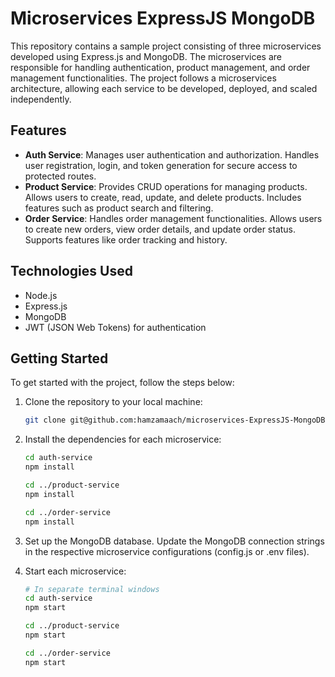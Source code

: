 # Microservices ExpressJS MongoDB

This repository contains a sample project consisting of three microservices developed using Express.js and MongoDB. The microservices are responsible for handling authentication, product management, and order management functionalities. The project follows a microservices architecture, allowing each service to be developed, deployed, and scaled independently.

## Features

- **Auth Service**: Manages user authentication and authorization. Handles user registration, login, and token generation for secure access to protected routes.
- **Product Service**: Provides CRUD operations for managing products. Allows users to create, read, update, and delete products. Includes features such as product search and filtering.
- **Order Service**: Handles order management functionalities. Allows users to create new orders, view order details, and update order status. Supports features like order tracking and history.

## Technologies Used

- Node.js
- Express.js
- MongoDB
- JWT (JSON Web Tokens) for authentication

## Getting Started

To get started with the project, follow the steps below:

1. Clone the repository to your local machine:

   ```bash
   git clone git@github.com:hamzamaach/microservices-ExpressJS-MongoDB.git

2. Install the dependencies for each microservice:

     ```bash
     cd auth-service
     npm install

     cd ../product-service
     npm install

     cd ../order-service
     npm install 
     ```

3. Set up the MongoDB database. Update the MongoDB connection strings in the respective microservice configurations (config.js or .env files).

4. Start each microservice:

     ```bash
     # In separate terminal windows
     cd auth-service
     npm start

     cd ../product-service
     npm start

     cd ../order-service
     npm start
